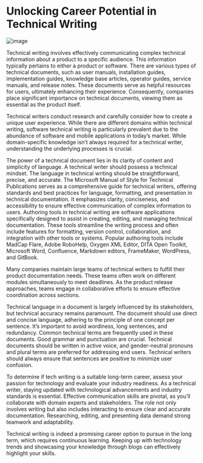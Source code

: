 # Unlocking Career Potential in Technical Writing
![image](https://github.com/user-attachments/assets/4e955d12-bd89-4f55-abfc-96e79f821514)

Technical writing involves effectively communicating complex technical information about a product to a specific audience. This information typically pertains to either a product or software. There are various types of technical documents, such as user manuals, installation guides, implementation guides, knowledge base articles, operator guides, service manuals, and release notes. These documents serve as helpful resources for users, ultimately enhancing their experience. Consequently, companies place significant importance on technical documents, viewing them as essential as the product itself.

Technical writers conduct research and carefully consider how to create a unique user experience. While there are different domains within technical writing, software technical writing is particularly prevalent due to the abundance of software and mobile applications in today’s market. While domain-specific knowledge isn’t always required for a technical writer, understanding the underlying processes is crucial.

The power of a technical document lies in its clarity of content and simplicity of language. A technical writer should possess a technical mindset. The language in technical writing should be straightforward, precise, and accurate. The Microsoft Manual of Style for Technical Publications serves as a comprehensive guide for technical writers, offering standards and best practices for language, formatting, and presentation in technical documentation. It emphasizes clarity, conciseness, and accessibility to ensure effective communication of complex information to users. Authoring tools in technical writing are software applications specifically designed to assist in creating, editing, and managing technical documentation. These tools streamline the writing process and often include features for formatting, version control, collaboration, and integration with other tools or systems. Popular authoring tools include MadCap Flare, Adobe RoboHelp, Oxygen XML Editor, DITA Open Toolkit, Microsoft Word, Confluence, Markdown editors, FrameMaker, WordPress, and GitBook.

Many companies maintain large teams of technical writers to fulfill their product documentation needs. These teams often work on different modules simultaneously to meet deadlines. As the product release approaches, teams engage in collaborative efforts to ensure effective coordination across sections.

Technical language in a document is largely influenced by its stakeholders, but technical accuracy remains paramount. The document should use direct and concise language, adhering to the principle of one concept per sentence. It’s important to avoid wordiness, long sentences, and redundancy. Common technical terms are frequently used in these documents. Good grammar and punctuation are crucial. Technical documents should be written in active voice, and gender-neutral pronouns and plural terms are preferred for addressing end users. Technical writers should always ensure that sentences are positive to minimize user confusion.

To determine if tech writing is a suitable long-term career, assess your passion for technology and evaluate your industry readiness. As a technical writer, staying updated with technological advancements and industry standards is essential. Effective communication skills are pivotal, as you’ll collaborate with domain experts and stakeholders. The role not only involves writing but also includes interacting to ensure clear and accurate documentation. Researching, editing, and presenting data demand strong teamwork and adaptability.

Technical writing is indeed a promising career option to pursue in the long term, which requires continuous learning. Keeping up with technology trends and showcasing your knowledge through blogs can effectively highlight your skills.
